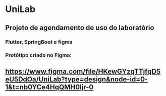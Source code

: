 # UniLab


## Projeto de agendamento de uso do laboratório
### Flutter, SpringBoot e figma



### Protótipo criado no Figma:
## https://www.figma.com/file/HKewGYzqTTjfqD5eU5DdOa/UniLab?type=design&node-id=0-1&t=nb0YCe4HqQMH0ljr-0
